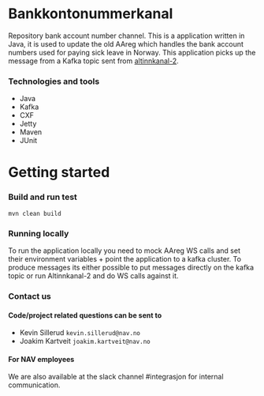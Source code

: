 # Bankkontonummerkanal
Repository bank account number channel. This is a application written in Java, it is used to update the old AAreg which 
handles the bank account numbers used for paying sick leave in Norway. This application picks up the message from a
Kafka topic sent from [altinnkanal-2](https://github.com/navikt/altinnkanal-2).

### Technologies and tools
* Java
* Kafka
* CXF
* Jetty
* Maven
* JUnit

# Getting started
### Build and run test
`mvn clean build`

### Running locally
To run the application locally you need to mock AAreg WS calls and set their environment variables + point the
application to a kafka cluster. To produce messages its either possible to put messages directly on the kafka topic
or run Altinnkanal-2 and do WS calls against it.

### Contact us
#### Code/project related questions can be sent to
* Kevin Sillerud `kevin.sillerud@nav.no`
* Joakim Kartveit `joakim.kartveit@nav.no`

#### For NAV employees
We are also available at the slack channel #integrasjon for internal communication.
